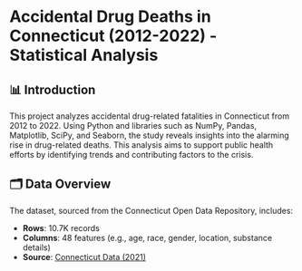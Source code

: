 # Accidental Drug Deaths in Connecticut (2012-2022) - Statistical Analysis

## 📊 Introduction
This project analyzes accidental drug-related fatalities in Connecticut from 2012 to 2022. Using Python and libraries such as NumPy, Pandas, Matplotlib, SciPy, and Seaborn, the study reveals insights into the alarming rise in drug-related deaths. This analysis aims to support public health efforts by identifying trends and contributing factors to the crisis.

## 🗂 Data Overview
The dataset, sourced from the Connecticut Open Data Repository, includes:
- **Rows**: 10.7K records
- **Columns**: 48 features (e.g., age, race, gender, location, substance details)
- **Source**: [Connecticut Data (2021)](https://data.ct.gov/Health-and-Human-Services/Accidental-Drug-Related-Deaths-2012-2022/rybz-nyjw)
